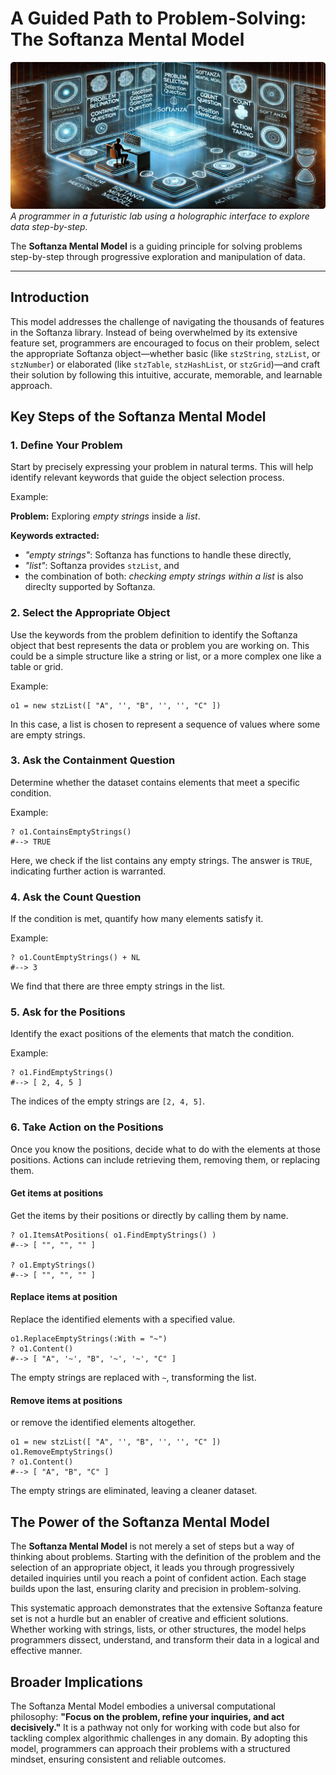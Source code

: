 # A Guided Path to Problem-Solving: The Softanza Mental Model
![](../images/stz-mental-model.jpg)
*A programmer in a futuristic lab using a holographic interface to explore data step-by-step.*

The **Softanza Mental Model** is a guiding principle for solving problems step-by-step through progressive exploration and manipulation of data.

---

## Introduction

This model addresses the challenge of navigating the thousands of features in the Softanza library. Instead of being overwhelmed by its extensive feature set, programmers are encouraged to focus on their problem, select the appropriate Softanza object—whether basic (like `stzString`, `stzList`, or `stzNumber`) or elaborated (like `stzTable`, `stzHashList`, or `stzGrid`)—and craft their solution by following this intuitive, accurate, memorable, and learnable approach.

## Key Steps of the Softanza Mental Model

### 1. Define Your Problem

   Start by precisely expressing your problem in natural terms. This will help identify relevant keywords that guide the object selection process.
   
   Example:
   
   **Problem:** Exploring *empty strings* inside a *list*.

   **Keywords extracted:**
   - *"empty strings"*: Softanza has functions to handle these directly,
   - *"list"*: Softanza provides `stzList`, and
   - the combination of both: *checking empty strings within a list* is also direclty supported by Softanza.

### 2. Select the Appropriate Object

   Use the keywords from the problem definition to identify the Softanza object that best represents the data or problem you are working on. This could be a simple structure like a string or list, or a more complex one like a table or grid.

   Example:
   ```ring
   o1 = new stzList([ "A", '', "B", '', '', "C" ])
   ```
   In this case, a list is chosen to represent a sequence of values where some are empty strings.

### 3. Ask the Containment Question

   Determine whether the dataset contains elements that meet a specific condition.
   
   Example:
   ```ring
   ? o1.ContainsEmptyStrings()
   #--> TRUE
   ```
   Here, we check if the list contains any empty strings. The answer is `TRUE`, indicating further action is warranted.

### 4. Ask the Count Question

   If the condition is met, quantify how many elements satisfy it.
   
   Example:
   ```ring
   ? o1.CountEmptyStrings() + NL
   #--> 3
   ```
   We find that there are three empty strings in the list.

### 5. Ask for the Positions

   Identify the exact positions of the elements that match the condition.
   
   Example:
   ```ring
   ? o1.FindEmptyStrings()
   #--> [ 2, 4, 5 ]
   ```
   The indices of the empty strings are `[2, 4, 5]`.

### 6. Take Action on the Positions

   Once you know the positions, decide what to do with the elements at those positions. Actions can include retrieving them, removing them, or replacing them.

   #### Get items at positions

   Get the items by their positions or directly by calling them by name.

   ```ring
   ? o1.ItemsAtPositions( o1.FindEmptyStrings() )
   #--> [ "", "", "" ]

   ? o1.EmptyStrings()
   #--> [ "", "", "" ]
   ```

   #### Replace items at position

   Replace the identified elements with a specified value.

   ```ring
   o1.ReplaceEmptyStrings(:With = "~")
   ? o1.Content()
   #--> [ "A", '~', "B", '~', '~', "C" ]
   ```
   The empty strings are replaced with `~`, transforming the list.

   #### Remove items at positions

   or remove the identified elements altogether.

   ```ring
   o1 = new stzList([ "A", '', "B", '', '', "C" ])
   o1.RemoveEmptyStrings()
   ? o1.Content()
   #--> [ "A", "B", "C" ]
   ```
   The empty strings are eliminated, leaving a cleaner dataset.

## The Power of the Softanza Mental Model

The **Softanza Mental Model** is not merely a set of steps but a way of thinking about problems. Starting with the definition of the problem and the selection of an appropriate object, it leads you through progressively detailed inquiries until you reach a point of confident action. Each stage builds upon the last, ensuring clarity and precision in problem-solving.

This systematic approach demonstrates that the extensive Softanza feature set is not a hurdle but an enabler of creative and efficient solutions. Whether working with strings, lists, or other structures, the model helps programmers dissect, understand, and transform their data in a logical and effective manner.

## Broader Implications

The Softanza Mental Model embodies a universal computational philosophy: **"Focus on the problem, refine your inquiries, and act decisively."** It is a pathway not only for working with code but also for tackling complex algorithmic challenges in any domain. By adopting this model, programmers can approach their problems with a structured mindset, ensuring consistent and reliable outcomes.